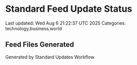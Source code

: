 # Standard Feed Update Status
Last updated: Wed Aug  6 21:22:37 UTC 2025
Categories: technology,business,world

## Feed Files Generated

Generated by Standard Updates Workflow
